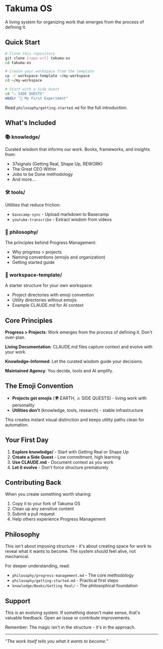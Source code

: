 # Takuma OS

A living system for organizing work that emerges from the process of defining it.

## Quick Start

```bash
# Clone this repository
git clone [repo-url] takuma-os
cd takuma-os

# Create your workspace from the template
cp -r workspace-template ~/my-workspace
cd ~/my-workspace

# Start with a Side Quest
cd "⚔️ SIDE QUESTS"
mkdir "🔬 My First Experiment"
```

Read `philosophy/getting-started.md` for the full introduction.

## What's Included

### 📚 knowledge/
Curated wisdom that informs our work. Books, frameworks, and insights from:
- 37signals (Getting Real, Shape Up, REWORK)
- The Great CEO Within
- Jobs to be Done methodology
- And more...

### 🛠️ tools/
Utilities that reduce friction:
- `basecamp-sync` - Upload markdown to Basecamp
- `youtube-transcribe` - Extract wisdom from videos

### 💭 philosophy/
The principles behind Progress Management:
- Why progress > projects
- Naming conventions (emojis and organization)
- Getting started guide

### 📁 workspace-template/
A starter structure for your own workspace:
- Project directories with emoji convention
- Utility directories without emojis
- Example CLAUDE.md for AI context

## Core Principles

**Progress > Projects**: Work emerges from the process of defining it. Don't over-plan.

**Living Documentation**: CLAUDE.md files capture context and evolve with your work.

**Knowledge-Informed**: Let the curated wisdom guide your decisions.

**Maintained Agency**: You decide, tools and AI amplify.

## The Emoji Convention

- **Projects get emojis** (🌍 EARTH, ⚔️ SIDE QUESTS) - living work with personality
- **Utilities don't** (knowledge, tools, research) - stable infrastructure

This creates instant visual distinction and keeps utility paths clean for automation.

## Your First Day

1. **Explore knowledge/** - Start with Getting Real or Shape Up
2. **Create a Side Quest** - Low commitment, high learning
3. **Use CLAUDE.md** - Document context as you work
4. **Let it evolve** - Don't force structure prematurely

## Contributing Back

When you create something worth sharing:
1. Copy it to your fork of Takuma OS
2. Clean up any sensitive content
3. Submit a pull request
4. Help others experience Progress Management

## Philosophy

This isn't about imposing structure - it's about creating space for work to reveal what it wants to become. The system should feel alive, not mechanical.

For deeper understanding, read:
- `philosophy/progress-management.md` - The core methodology
- `philosophy/getting-started.md` - Practical first steps
- `knowledge/Books/Getting Real/` - The philosophical foundation

## Support

This is an evolving system. If something doesn't make sense, that's valuable feedback. Open an issue or contribute improvements.

Remember: The magic isn't in the structure - it's in the approach.

---

*"The work itself tells you what it wants to become."*